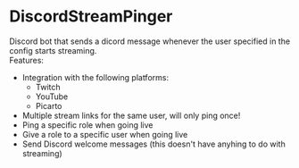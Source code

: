 # DiscordStreamPinger
Discord bot that sends a dicord message whenever the user specified in the config starts streaming.  
Features:
* Integration with the following platforms:
  * Twitch
  * YouTube
  * Picarto
* Multiple stream links for the same user, will only ping once!
* Ping a specific role when going live
* Give a role to a specific user when going live
* Send Discord welcome messages (this doesn't have anyhing to do with streaming)
